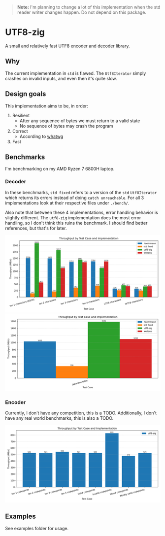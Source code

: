 > **Note:** I'm planning to change a lot of this implementation when the std
> reader writer changes happen. Do not depend on this package.

# UTF8-zig

A small and relatively fast UTF8 encoder and decoder library.

## Why

The current implementation in `std` is flawed. The `Utf8Iterator` simply
crashes on invalid inputs, and even then it's quite slow.

## Design goals

This implementation aims to be, in order:

1. Resilient
   - After any sequence of bytes we must return to a valid state
   - No sequence of bytes may crash the program
1. Correct
   - According to [whatwg](https://encoding.spec.whatwg.org/#utf-8)
1. Fast

## Benchmarks

I'm benchmarking on my AMD Ryzen 7 6800H laptop.

### Decoder

In these benchmarks, `std fixed` refers to a version of the `std`
`Utf8Iterator` which returns its errors instead of doing `catch unreachable`.
For all 3 implementations look at their respective files under `./bench/`.

Also note that between these 4 implementations, error handling behavior is
slightly different. The `utf8-zig` implementation does the most error handling,
so I don't think this ruins the benchmark. I should find better references, but
that's for later.

![Decoder micro benchmarks](./images/decoder_mirco_benchmark.png)
![Decoder real world benchmarks](./images/decoder_real_benchmark.png)

### Encoder

Currently, I don't have any competition, this is a TODO. Additionally, I don't have
any real world benchmarks, this is also a TODO.

![Encoder micro benchmarks](./images/encoder_mirco_benchmark.png)

## Examples

See examples folder for usage.
